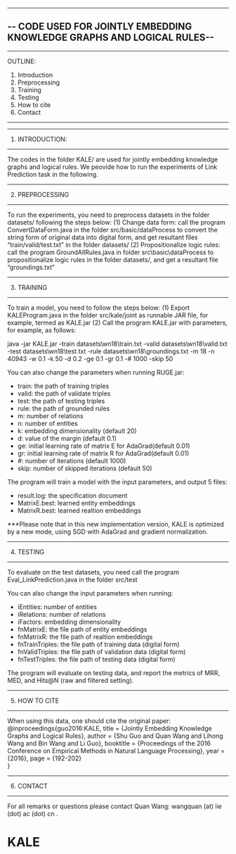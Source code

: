 -----------------------------------------------------------------------
-- CODE USED FOR JOINTLY EMBEDDING KNOWLEDGE GRAPHS AND LOGICAL RULES--
-----------------------------------------------------------------------

------------------
OUTLINE:
1. Introduction
2. Preprocessing
3. Training
4. Testing
5. How to cite
6. Contact
------------------


------------------
1. INTRODUCTION:
------------------

The codes in the folder KALE/ are used for jointly embedding knowledge graphs and logical rules. 
We peovide how to run the experiments of Link Prediction task in the following.


------------------
2. PREPROCESSING
------------------

To run the experiments, you need to preprocess datasets in the folder datasets/ following the steps below:
(1) Change data form: call the program ConvertDataForm.java in the folder src/basic/dataProcess to convert the string form of original data into digital form, and get resultant files “train/valid/test.txt” in the folder datasets/
(2) Propositionalize logic rules: call the program GroundAllRules.java in folder src\basic\dataProcess to propositionalize logic rules in the folder datasets/, and get a resultant file “groundings.txt”


------------------
3. TRAINING
------------------
To train a model, you need to follow the steps below:
(1) Export KALEProgram.java in the folder src/kale/joint as runnable JAR file, for example, termed as KALE.jar
(2) Call the program KALE.jar with parameters, for example, as follows:

java -jar KALE.jar -train datasets\\wn18\\train.txt -valid datasets\\wn18\\valid.txt -test datasets\\wn18\\test.txt -rule datasets\\wn18\\groundings.txt -m 18 -n 40943 -w 0.1 -k 50 -d 0.2 -ge 0.1 -gr 0.1 -# 1000 -skip 50

You can also change the parameters when running RUGE.jar:
  - train: the path of training triples 
  - valid: the path of validate triples 
  - test: the path of testing triples 
  - rule: the path of grounded rules
  - m: number of relations 
  - n: number of entities 
  - k: embedding dimensionality (default 20)
  - d: value of the margin (default 0.1)
  - ge: initial learning rate of matrix E for AdaGrad(default 0.01)
  - gr: initial learning rate of matrix R for AdaGrad(default 0.01)
  - #: number of iterations (default 1000)
  - skip: number of skipped iterations (default 50)

The program will train a model with the input parameters, and output 5 files:
  - result.log: the specification document
  - MatrixE.best: learned entity embeddings
  - MatrixR.best: learned realtion embeddings
  
***Please note that in this new implementation version, KALE is optimized by a new mode, using SGD with AdaGrad and gradient normalization.

------------------
4. TESTING
------------------
To evaluate on the test datasets, you need call the program Eval_LinkPrediction.java in the folder src/test

You can also change the input parameters when running:
  - iEntities: number of entities
  - iRelations: number of relations
  - iFactors: embedding dimensionality
  - fnMatrixE: the file path of entity embeddings
  - fnMatrixR: the file path of realtion embeddings
  - fnTrainTriples: the file path of training data (digital form)
  - fnValidTriples: the file path of validation data (digital form)
  - fnTestTriples: the file path of testing data (digital form)

The program will evaluate on testing data, and report the metrics of MRR, MED, and Hits@N (raw and filtered setting).


------------------
5. HOW TO CITE
------------------

When using this data, one should cite the original paper:
  @inproceedings{guo2016:KALE,
    title     = {Jointly Embedding Knowledge Graphs and Logical Rules},
    author    = {Shu Guo and Quan Wang and Lihong Wang and Bin Wang and Li Guo},
    booktitle = {Proceedings of the 2016 Conference on Empirical Methods in Natural Language Processing},
    year      = {2016},
    page      = {192-202}<br> 
  }


------------------  
6. CONTACT
------------------

For all remarks or questions please contact Quan Wang:
wangquan (at) iie (dot) ac (dot) cn .


# KALE
